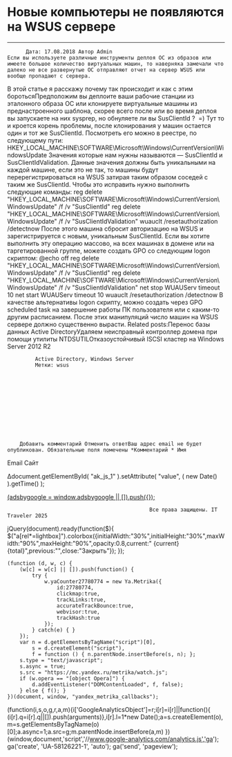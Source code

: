 #                 	Новые компьютеры не появляются на WSUS сервере                	  
***            ***

			
            
		
    
	
    	  Дата: 17.08.2018 Автор Admin  
	Если вы используете различные инструменты деплоя ОС из образов или имеете большое количество виртуальных машин, то наверняка замечали что далеко не все развернутые ОС отправляют отчет на сервер WSUS или вообще пропадают с сервера.
В этой статье я расскажу почему так происходит и как с этим боротьсяПредположим вы деплоите ваши рабочие станции из эталонного образа ОС или клонируете виртуальные машины из преднастроенного шаблона, скорее всего после или во время деплоя вы запускаете на них sysprep, но обнуляете ли вы SusClientId ?  =)
Тут то и кроется корень проблемы, после клонирования у машин остается один и тот же SusClientId.
Посмотреть его можно в реестре, по следующему пути:
HKEY_LOCAL_MACHINE\SOFTWARE\Microsoft\Windows\CurrentVersion\WindowsUpdate
Значения которые нам нужны называются &#8212; SusClientId и SusClientIdValidation.
Данные значения должны быть уникальными на каждой машине, если это не так, то машины будут перерегистрироваться на WSUS затирая таким образом соседей с таким же SusClientId.
Чтобы это исправить нужно выполнить следующие команды:
reg delete "HKEY_LOCAL_MACHINE\SOFTWARE\Microsoft\Windows\CurrentVersion\WindowsUpdate" /f /v "SusClientId"
reg delete "HKEY_LOCAL_MACHINE\SOFTWARE\Microsoft\Windows\CurrentVersion\WindowsUpdate" /f /v "SusClientIdValidation"
wuauclt /resetauthorization /detectnow
После этого машина сбросит авторизацию на WSUS и зарегистрируется с новым, уникальным SusClientId.
Если вы хотите выполнить эту операцию массово, на всех машинах в домене или на таргетированной группе, можете создать GPO со следующим logon скриптом:
@echo off
reg delete "HKEY_LOCAL_MACHINE\SOFTWARE\Microsoft\Windows\CurrentVersion\WindowsUpdate" /f /v "SusClientId"
reg delete "HKEY_LOCAL_MACHINE\SOFTWARE\Microsoft\Windows\CurrentVersion\WindowsUpdate" /f /v "SusClientIdValidation"
net stop WUAUServ
timeout 10
net start WUAUServ
timeout 10
wuauclt /resetauthorization /detectnow
В качестве альтернативы logon скрипту, можно создать через GPO scheduled task на завершение работы ПК пользователя или с каким-то другим расписанием.
После этих манипуляций число машин на WSUS сервере должно существенно вырасти.
Related posts:Перенос базы данных Active DirectoryУдаляем неисправный контроллер домена при помощи утилиты NTDSUTILОтказоустойчивый ISCSI кластер на Windows Server 2012 R2
        
             Active Directory, Windows Server 
             Метки: wsus  
        
            
        
    
                        
                    
                    
                
        
                
	
		
		Добавить комментарий Отменить ответВаш адрес email не будет опубликован. Обязательные поля помечены *Комментарий * Имя 
Email 
Сайт 
 
&#916;document.getElementById( "ak_js_1" ).setAttribute( "value", ( new Date() ).getTime() );	
	
<ins class="adsbygoogle"
     style="display:block"
     data-ad-client="ca-pub-1890562251101921"
     data-ad-slot="9117958896"
     data-ad-format="auto">
(adsbygoogle = window.adsbygoogle || []).push({});
			
        
        
		
        
           
    
    
  
	
    
		
        
             
			
                
                    
                                                  Все права защищены. IT Traveler 2025 
                         
                        
																														                    
                    
				
                
                
    
			
		                            
	
	
                
                
			
                
		
        
	
    
jQuery(document).ready(function($){
  $("a[rel*=lightbox]").colorbox({initialWidth:"30%",initialHeight:"30%",maxWidth:"90%",maxHeight:"90%",opacity:0.8,current:" {current}  {total}",previous:"",close:"Закрыть"});
});
  
    (function (d, w, c) {
        (w[c] = w[c] || []).push(function() {
            try {
                w.yaCounter27780774 = new Ya.Metrika({
                    id:27780774,
                    clickmap:true,
                    trackLinks:true,
                    accurateTrackBounce:true,
                    webvisor:true,
                    trackHash:true
                });
            } catch(e) { }
        });
        var n = d.getElementsByTagName("script")[0],
            s = d.createElement("script"),
            f = function () { n.parentNode.insertBefore(s, n); };
        s.type = "text/javascript";
        s.async = true;
        s.src = "https://mc.yandex.ru/metrika/watch.js";
        if (w.opera == "[object Opera]") {
            d.addEventListener("DOMContentLoaded", f, false);
        } else { f(); }
    })(document, window, "yandex_metrika_callbacks");
  (function(i,s,o,g,r,a,m){i['GoogleAnalyticsObject']=r;i[r]=i[r]||function(){
  (i[r].q=i[r].q||[]).push(arguments)},i[r].l=1*new Date();a=s.createElement(o),
  m=s.getElementsByTagName(o)[0];a.async=1;a.src=g;m.parentNode.insertBefore(a,m)
  })(window,document,'script','//www.google-analytics.com/analytics.js','ga');
  ga('create', 'UA-58126221-1', 'auto');
  ga('send', 'pageview');
